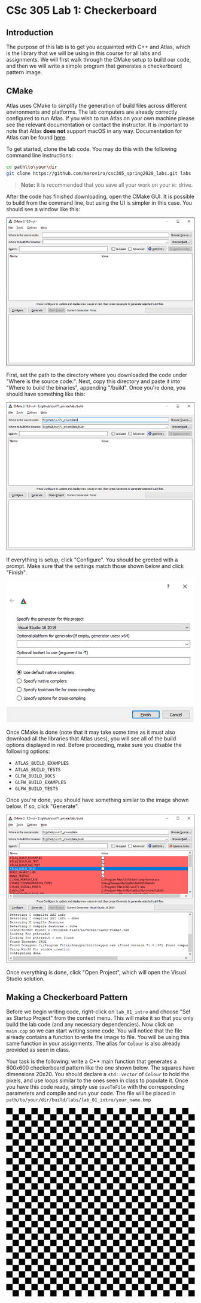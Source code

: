 # CSc 305 Lab 1: Checkerboard

## Introduction

The purpose of this lab is to get you acquainted with C++ and Atlas, which is
the library that we will be using in this course for all labs and assignments.
We will first walk through the CMake setup to build our code, and then we will
write a simple program that generates a checkerboard pattern image.

## CMake

Atlas uses CMake to simplify the generation of build files across different
environments and platforms. The lab computers are already correctly configured
to run Atlas. If you wish to run Atlas on your own machine please see the
relevant documentation or contact the instructor. It is important to note that
Atlas **does not** support macOS in any way.  Documentation for Atlas can be
found [here](https://marovira.github.io/atlas/).

To get started, clone the lab code. You may do this with the following command
line instructions:

```sh
cd path\to\your\dir
git clone https://github.com/marovira/csc305_spring2020_labs.git labs
```

> **Note:** It is recommended that you save all your work on your `H:` drive.

After the code has finished downloading, open the CMake GUI. It is possible to
build from the command line, but using the UI is simpler in this case. You
should see a window like this:

![CMake Startup Window](images/cmake_init.png)

First, set the path to the directory where you downloaded the code under "Where
is the source code:". Next, copy this directory and paste it into "Where to
build the binaries", appending "/build". Once you're done, you should have
something like this:

![CMake Build Paths](images/cmake_paths.png)

If everything is setup, click "Configure". You should be greeted with a prompt.
Make sure that the settings match those shown below and click "Finish".

![CMake Generator](images/cmake_generator.png)

Once CMake is done (note that it may take some time as it must also download all
the libraries that Atlas uses), you will see all of the build options displayed
in red. Before proceeding, make sure you disable the following options:

* `ATLAS_BUILD_EXAMPLES`
* `ATLAS_BUILD_TESTS`
* `GLFW_BUILD_DOCS`
* `GLFW_BUILD_EXAMPLES`
* `GLFW_BUILD_TESTS`

Once you're done, you should have something similar to the image shown below. If
so, click "Generate".

![CMake Options](images/cmake_options.png)

Once everything is done, click "Open Project", which will open the Visual Studio
solution.

## Making a Checkerboard Pattern

Before we begin writing code, right-click on `lab_01_intro` and choose "Set as
Startup Project" from the context menu. This will make it so that you only build
the lab code (and any necessary dependencies). Now click on `main.cpp` so we can
start writing some code. You will notice that the file already contains a
function to write the image to file. You will be using this same function in
your assignments. The alias for `Colour` is also already provided as seen in
class. 

Your task is the following: write a C++ main function that generates a 600x600
checkerboard pattern like the one shown below. The squares have dimensions
20x20. You should declare a `std::vector` of `Colour` to hold the pixels, and
use loops similar to the ones seen in class to populate it. Once you have this
code ready, simply use `saveToFile` with the corresponding parameters and
compile and run your code. The file will be placed in
`path/to/your/dir/build/labs/lab_01_intro/your_name.bmp`

![Checkerboard pattern](images/checkerboard.bmp)

